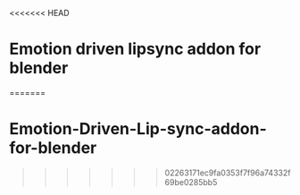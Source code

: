 <<<<<<< HEAD
# Emotion driven lipsync addon for blender
=======
# Emotion-Driven-Lip-sync-addon-for-blender
>>>>>>> 02263171ec9fa0353f7f96a74332f69be0285bb5
